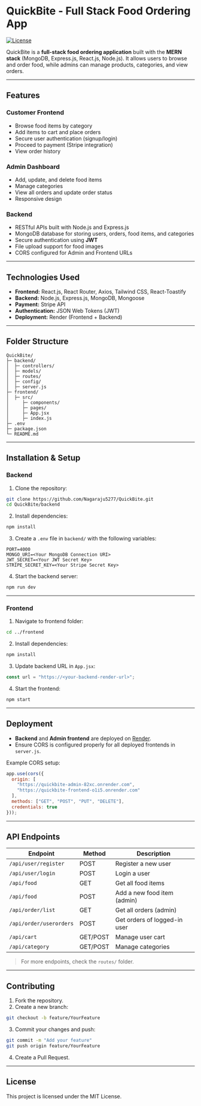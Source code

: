 # QuickBite - Full Stack Food Ordering App

[![License](https://img.shields.io/badge/license-MIT-blue.svg)](LICENSE)

QuickBite is a **full-stack food ordering application** built with the **MERN stack** (MongoDB, Express.js, React.js, Node.js). It allows users to browse and order food, while admins can manage products, categories, and view orders.

---

## Features

### Customer Frontend

* Browse food items by category
* Add items to cart and place orders
* Secure user authentication (signup/login)
* Proceed to payment (Stripe integration)
* View order history

### Admin Dashboard

* Add, update, and delete food items
* Manage categories
* View all orders and update order status
* Responsive design

### Backend

* RESTful APIs built with Node.js and Express.js
* MongoDB database for storing users, orders, food items, and categories
* Secure authentication using **JWT**
* File upload support for food images
* CORS configured for Admin and Frontend URLs

---

## Technologies Used

* **Frontend:** React.js, React Router, Axios, Tailwind CSS, React-Toastify
* **Backend:** Node.js, Express.js, MongoDB, Mongoose
* **Payment:** Stripe API
* **Authentication:** JSON Web Tokens (JWT)
* **Deployment:** Render (Frontend + Backend)

---

## Folder Structure

```
QuickBite/
├─ backend/
│  ├─ controllers/
│  ├─ models/
│  ├─ routes/
│  ├─ config/
│  ├─ server.js
├─ frontend/
│  ├─ src/
│     ├─ components/
│     ├─ pages/
│     ├─ App.jsx
│     ├─ index.js
├─ .env
├─ package.json
└─ README.md
```

---

## Installation & Setup

### Backend

1. Clone the repository:

```bash
git clone https://github.com/Nagaraju5277/QuickBite.git
cd QuickBite/backend
```

2. Install dependencies:

```bash
npm install
```

3. Create a `.env` file in `backend/` with the following variables:

```
PORT=4000
MONGO_URI=<Your MongoDB Connection URI>
JWT_SECRET=<Your JWT Secret Key>
STRIPE_SECRET_KEY=<Your Stripe Secret Key>
```

4. Start the backend server:

```bash
npm run dev
```

---

### Frontend

1. Navigate to frontend folder:

```bash
cd ../frontend
```

2. Install dependencies:

```bash
npm install
```

3. Update backend URL in `App.jsx`:

```js
const url = "https://<your-backend-render-url>";
```

4. Start the frontend:

```bash
npm start
```

---

## Deployment

* **Backend** and **Admin frontend** are deployed on [Render](https://render.com).
* Ensure CORS is configured properly for all deployed frontends in `server.js`.

Example CORS setup:

```js
app.use(cors({
  origin: [
    "https://quickbite-admin-82xc.onrender.com",
    "https://quickbite-frontend-o1i5.onrender.com"
  ],
  methods: ["GET", "POST", "PUT", "DELETE"],
  credentials: true
}));
```

---

## API Endpoints

| Endpoint                | Method   | Description                  |
| ----------------------- | -------- | ---------------------------- |
| `/api/user/register`    | POST     | Register a new user          |
| `/api/user/login`       | POST     | Login a user                 |
| `/api/food`             | GET      | Get all food items           |
| `/api/food`             | POST     | Add a new food item (admin)  |
| `/api/order/list`       | GET      | Get all orders (admin)       |
| `/api/order/userorders` | POST     | Get orders of logged-in user |
| `/api/cart`             | GET/POST | Manage user cart             |
| `/api/category`         | GET/POST | Manage categories            |

> For more endpoints, check the `routes/` folder.

---

## Contributing

1. Fork the repository.
2. Create a new branch:

```bash
git checkout -b feature/YourFeature
```

3. Commit your changes and push:

```bash
git commit -m "Add your feature"
git push origin feature/YourFeature
```

4. Create a Pull Request.

---

## License

This project is licensed under the MIT License.
